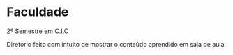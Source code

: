 # Faculdade
2º Semestre em C.I.C

Diretorio feito com intuito de mostrar o conteúdo aprendido em sala de aula.
